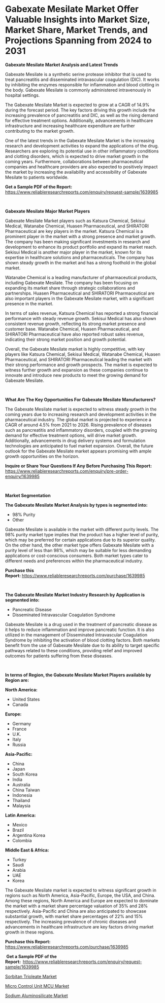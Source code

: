 <p><h1>Gabexate Mesilate Market Offer Valuable Insights into Market Size, Market Share, Market Trends, and Projections Spanning from 2024 to 2031</h1></p><p><strong>Gabexate Mesilate Market Analysis and Latest Trends</strong></p>
<p><p>Gabexate Mesilate is a synthetic serine protease inhibitor that is used to treat pancreatitis and disseminated intravascular coagulation (DIC). It works by inhibiting the enzymes responsible for inflammation and blood clotting in the body. Gabexate Mesilate is commonly administered intravenously in hospital settings.</p><p>The Gabexate Mesilate Market is expected to grow at a CAGR of 14.9% during the forecast period. The key factors driving this growth include the increasing prevalence of pancreatitis and DIC, as well as the rising demand for effective treatment options. Additionally, advancements in healthcare infrastructure and increasing healthcare expenditure are further contributing to the market growth.</p><p>One of the latest trends in the Gabexate Mesilate Market is the increasing research and development activities to expand the applications of the drug. Researchers are exploring its potential use in other inflammatory conditions and clotting disorders, which is expected to drive market growth in the coming years. Furthermore, collaborations between pharmaceutical companies and healthcare providers are also expected to positively impact the market by increasing the availability and accessibility of Gabexate Mesilate to patients worldwide.</p></p>
<p><strong>Get a Sample PDF of the Report:&nbsp;</strong> <a href="https://www.reliableresearchreports.com/enquiry/request-sample/1639985">https://www.reliableresearchreports.com/enquiry/request-sample/1639985</a></p>
<p>&nbsp;</p>
<p><strong>Gabexate Mesilate Major Market Players</strong></p>
<p><p>Gabexate Mesilate Market players such as Katsura Chemical, Sekisui Medical, Watanabe Chemical, Huasen Pharmaceutical, and SHIRATORI Pharmaceutical are key players in the market. Katsura Chemical is a prominent player in the market with a strong presence and market growth. The company has been making significant investments in research and development to enhance its product portfolio and expand its market reach. Sekisui Medical is another major player in the market, known for its expertise in healthcare solutions and pharmaceuticals. The company has shown steady growth in the market and has a strong foothold in the global market.</p><p>Watanabe Chemical is a leading manufacturer of pharmaceutical products, including Gabexate Mesilate. The company has been focusing on expanding its market share through strategic collaborations and partnerships. Huasen Pharmaceutical and SHIRATORI Pharmaceutical are also important players in the Gabexate Mesilate market, with a significant presence in the market.</p><p>In terms of sales revenue, Katsura Chemical has reported a strong financial performance with steady revenue growth. Sekisui Medical has also shown consistent revenue growth, reflecting its strong market presence and customer base. Watanabe Chemical, Huasen Pharmaceutical, and SHIRATORI Pharmaceutical have also reported robust sales revenue, indicating their strong market position and growth potential.</p><p>Overall, the Gabexate Mesilate market is highly competitive, with key players like Katsura Chemical, Sekisui Medical, Watanabe Chemical, Huasen Pharmaceutical, and SHIRATORI Pharmaceutical leading the market with their strong performance and growth prospects. The market is expected to witness further growth and expansion as these companies continue to innovate and introduce new products to meet the growing demand for Gabexate Mesilate.</p></p>
<p>&nbsp;</p>
<p><strong>What Are The Key Opportunities For Gabexate Mesilate Manufacturers?</strong></p>
<p><p>The Gabexate Mesilate market is expected to witness steady growth in the coming years due to increasing research and development activities in the pharmaceutical industry. The global market is projected to experience a CAGR of around 4.5% from 2021 to 2026. Rising prevalence of diseases such as pancreatitis and inflammatory disorders, coupled with the growing demand for effective treatment options, will drive market growth. Additionally, advancements in drug delivery systems and formulation technologies are anticipated to fuel market expansion. Overall, the future outlook for the Gabexate Mesilate market appears promising with ample growth opportunities on the horizon.</p></p>
<p><strong>Inquire or Share Your Questions If Any Before Purchasing This Report:</strong> <a href="https://www.reliableresearchreports.com/enquiry/pre-order-enquiry/1639985">https://www.reliableresearchreports.com/enquiry/pre-order-enquiry/1639985</a></p>
<p>&nbsp;</p>
<p><strong>Market Segmentation</strong></p>
<p><strong>The Gabexate Mesilate Market Analysis by types is segmented into:</strong></p>
<p><ul><li>98% Purity</li><li>Other</li></ul></p>
<p><p>Gabexate Mesilate is available in the market with different purity levels. The 98% purity market type implies that the product has a higher level of purity, which may be preferred for certain applications due to its superior quality. On the other hand, the other market type offers Gabexate Mesilate with a purity level of less than 98%, which may be suitable for less demanding applications or cost-conscious consumers. Both market types cater to different needs and preferences within the pharmaceutical industry.</p></p>
<p><strong>Purchase this Report:&nbsp;</strong><a href="https://www.reliableresearchreports.com/purchase/1639985">https://www.reliableresearchreports.com/purchase/1639985</a></p>
<p>&nbsp;</p>
<p><strong>The Gabexate Mesilate Market Industry Research by Application is segmented into:</strong></p>
<p><ul><li>Pancreatic Disease</li><li>Disseminated Intravascular Coagulation Syndrome</li></ul></p>
<p><p>Gabexate Mesilate is a drug used in the treatment of pancreatic disease as it helps to reduce inflammation and improve pancreatic function. It is also utilized in the management of Disseminated Intravascular Coagulation Syndrome by inhibiting the activation of blood clotting factors. Both markets benefit from the use of Gabexate Mesilate due to its ability to target specific pathways related to these conditions, providing relief and improved outcomes for patients suffering from these diseases.</p></p>
<p>&nbsp;</p>
<p><strong>In terms of Region, the Gabexate Mesilate Market Players available by Region are:</strong></p>
<p>
    <p> <strong> North America: </strong>
        <ul>
            <li>United States</li>
            <li>Canada</li>
        </ul>
        </p> 
    <p> <strong> Europe: </strong>
        <ul>
            <li>Germany</li>
            <li>France</li>
            <li>U.K.</li>
            <li>Italy</li>
            <li>Russia</li>
        </ul>
        </p> 
    <p> <strong> Asia-Pacific: </strong>
        <ul>
            <li>China</li>
            <li>Japan</li>
            <li>South Korea</li>
            <li>India</li>
            <li>Australia</li>
            <li>China Taiwan</li>
            <li>Indonesia</li>
            <li>Thailand</li>
            <li>Malaysia</li>
        </ul>
        </p> 
    <p> <strong> Latin America: </strong>
        <ul>
            <li>Mexico</li>
            <li>Brazil</li>
            <li>Argentina Korea</li>
            <li>Colombia</li>
        </ul>
        </p> 
    <p> <strong> Middle East & Africa: </strong>
        <ul>
            <li>Turkey</li>
            <li>Saudi</li>
            <li>Arabia</li>
            <li>UAE</li>
            <li>Korea</li>
        </ul>
    </p>
    </p>
<p><p>The Gabexate Mesilate market is expected to witness significant growth in regions such as North America, Asia-Pacific, Europe, the USA, and China. Among these regions, North America and Europe are expected to dominate the market with a market share percentage valuation of 35% and 28% respectively. Asia-Pacific and China are also anticipated to showcase substantial growth, with market share percentages of 22% and 15% respectively. The increasing prevalence of chronic diseases and advancements in healthcare infrastructure are key factors driving market growth in these regions.</p></p>
<p><strong>Purchase this Report: </strong><a href="https://www.reliableresearchreports.com/purchase/1639985">https://www.reliableresearchreports.com/purchase/1639985</a></p>
<p>&nbsp;<strong>Get a Sample PDF of the Report:&nbsp;&nbsp;</strong><a href="https://www.reliableresearchreports.com/enquiry/request-sample/1639985">https://www.reliableresearchreports.com/enquiry/request-sample/1639985</a></p>
<p><strong></strong></p>
<p><p><a href="https://noble-drawer-34c.notion.site/Sorbitan-Trioleate-Market-Research-Report-Reveals-The-Latest-Trends-And-Opportunities-of-this-Market-0d8875242f5844ce88275bc5b349063c">Sorbitan Trioleate Market</a></p><p><a href="https://view.publitas.com/reportprime-1/micro-control-unit-mcu-market-size-and-growth-market-segmentation-regional-and-country-breakdowns-and-market-trends-for-period-from-2024-2031/">Micro Control Unit MCU Market</a></p><p><a href="https://three-jumbo-f6d.notion.site/Sodium-Aluminosilicate-Market-Growth-Market-Trends-COVID-19-Impact-and-Forecasts-for-period-from--3b0e65b336234fcdb6ff73a9513e10c4">Sodium Aluminosilicate Market</a></p></p>